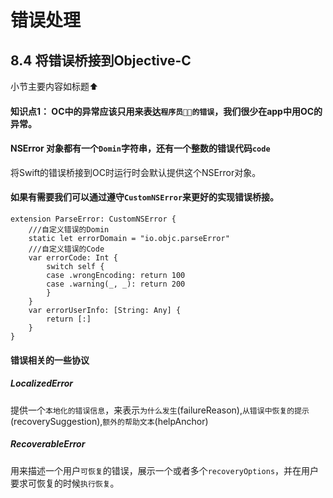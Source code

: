 # 错误处理

## 8.4 将错误桥接到Objective-C
	
小节主要内容如标题⬆️


#### 知识点1： OC中的异常应该只用来表达```程序员👨‍💻‍的错误```，我们很少在app中用OC的异常。

#### NSError 对象都有一个```Domin```字符串，还有一个整数的错误代码```code```

将Swift的错误桥接到OC时运行时会默认提供这个NSError对象。

#### 如果有需要我们可以通过遵守```CustomNSError```来更好的实现错误桥接。

    extension ParseError: CustomNSError {
        ///自定义错误的Domin
        static let errorDomain = "io.objc.parseError"
        ///自定义错误的Code
        var errorCode: Int {
            switch self {
            case .wrongEncoding: return 100
            case .warning(_, _): return 200
            }
        }
        var errorUserInfo: [String: Any] {
            return [:]
        }
    }


#### 错误相关的一些协议
##### LocalizedError
提供一个```本地化的错误信息```，来表示```为什么发生```(failureReason),```从错误中恢复的提示```(recoverySuggestion),```额外的帮助文本```(helpAnchor)

##### RecoverableError
用来描述一个用户```可恢复```的错误，展示一个或者多个```recoveryOptions```，并在用户要求可恢复的时候```执行恢复```。

